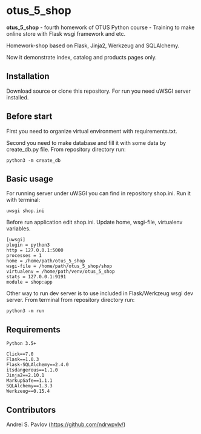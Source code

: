 # otus_5_shop

**otus_5_shop** - fourth homework of OTUS Python course - Training to make online store with Flask wsgi framework and etc.

Homework-shop based on Flask, Jinja2, Werkzeug and SQLAlchemy.

Now it demonstrate index, catalog and products pages only. 

## Installation
Download source or clone this repository. For run you need uWSGI server installed.

## Before start
First you need to organize virtual environment with requirements.txt.

Second you need to make database and fill it with some data by create_db.py file. From repository directory run: 
```
python3 -m create_db
```

## Basic usage
For running server under uWSGI you can find in repository shop.ini. Run it with terminal:
```
uwsgi shop.ini
```
Before run application edit shop.ini. Update home, wsgi-file, virtualenv variables. 
```
[uwsgi]
plugin = python3
http = 127.0.0.1:5000
processes = 1
home = /home/path/otus_5_shop
wsgi-file = /home/path/otus_5_shop/shop
virtualenv = /home/path/venv/otus_5_shop
stats = 127.0.0.1:9191
module = shop:app
```

Other way to run dev server is to use included in Flask/Werkzeug wsgi dev server. From terminal from repository directory run:
```
python3 -m run
```


## Requirements
```
Python 3.5+

Click==7.0
Flask==1.0.3
Flask-SQLAlchemy==2.4.0
itsdangerous==1.1.0
Jinja2==2.10.1
MarkupSafe==1.1.1
SQLAlchemy==1.3.3
Werkzeug==0.15.4
```

## Contributors
Andrei S. Pavlov (https://github.com/ndrwpvlv/)
